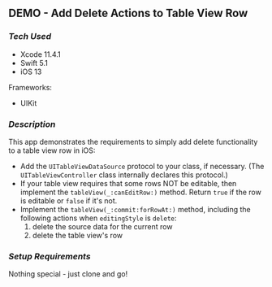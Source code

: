 ## DEMO - Add Delete Actions to Table View Row

### *Tech Used*
* Xcode 11.4.1
* Swift 5.1
* iOS 13

Frameworks:  
- UIKit

### *Description*

This app demonstrates the requirements to simply add delete functionality to a table view row in iOS:

- Add the `UITableViewDataSource` protocol to your class, if necessary. (The `UITableViewController` class internally declares this protocol.)
- If your table view requires that some rows NOT be editable, then implement the `tableView(_:canEditRow:)` method. Return `true` if the row is editable or `false` if it's not.
- Implement the `tableView(_:commit:forRowAt:)` method, including the following actions when `editingStyle` is `delete`:
    1. delete the source data for the current row
    2. delete the table view's row


### *Setup Requirements*

Nothing special - just clone and go!

